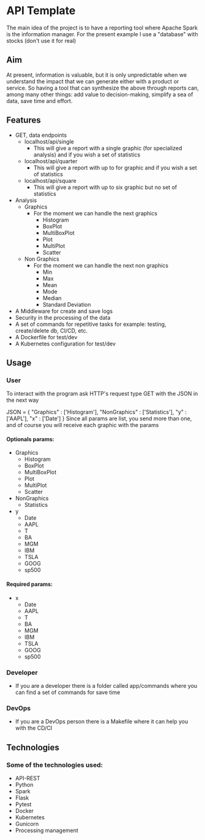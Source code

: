 # API Template

The main idea of the project is to have a reporting tool where Apache Spark is the information manager. For the present
example I use a "database" with stocks (don't use it for real)

## Aim

At present, information is valuable, but it is only unpredictable when we understand the impact that we can generate 
either with a product or service. So having a tool that can synthesize the above through reports can, among many other 
things: add value to decision-making, simplify a sea of data, save time and effort.

## Features

- GET, data endpoints
  * localhost/api/single
    * This will give a report with a single graphic (for specialized analysis) and if you wish a set of statistics
  * localhost/api/quarter
      * This will give a report with up to for graphic and if you wish a set of statistics
  * localhost/api/square
      * This will give a report with up to six graphic but no set of statistics
- Analysis
    * Graphics
        * For the moment we can handle the next graphics
          * Histogram
          * BoxPlot
          * MultiBoxPlot
          * Plot
          * MultiPlot
          * Scatter
  * Non Graphics
      * For the moment we can handle the next non graphics
          * Min
          * Max
          * Mean
          * Mode
          * Median
          * Standard Deviation
- A Middleware for create and save logs
- Security in the processing of the data
- A set of commands for repetitive tasks for example: testing, create/delete db, CI/CD, etc.
- A Dockerfile for test/dev
- A Kubernetes configuration for test/dev

## Usage
### User

To interact with the program ask HTTP's request type GET with the JSON in the next way

JSON = {
    "Graphics" : [\'Histogram\'],
    "NonGraphics" : [\'Statistics\'],
    "y" : [\'AAPL\'],
    "x" : [\'Date\']
}
Since all params are list, you send more than one, and of course you will receive each graphic with the params
#### Optionals params:
- Graphics
  * Histogram
  * BoxPlot
  * MultiBoxPlot
  * Plot
  * MultiPlot
  * Scatter
- NonGraphics
    * Statistics 
- y
  * Date 
  * AAPL 
  * T 
  * BA 
  * MGM 
  * IBM 
  * TSLA 
  * GOOG
  * sp500
#### Required params:
- x
    * Date 
    * AAPL 
    * T 
    * BA 
    * MGM 
    * IBM 
    * TSLA 
    * GOOG
    * sp500

### Developer

- If you are a developer there is a folder called app/commands where you can find a set
of commands for save time

### DevOps

- If you are a DevOps person there is a Makefile where it can help you with the CD/CI

## Technologies

### Some of the technologies used:

- API-REST
- Python
- Spark
- Flask
- Pytest
- Docker
- Kubernetes
- Gunicorn
- Processing management